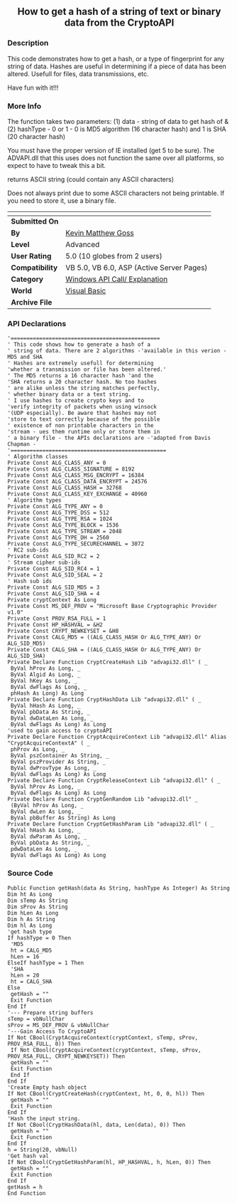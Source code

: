 ﻿<div align="center">

## How to get a hash of a string of text or binary data from the CryptoAPI


</div>

### Description

This code demonstrates how to get a hash, or a type of fingerprint for any string of data. Hashes are useful in determining if a piece of data has been altered. Usefull for files, data transmissions, etc.

Have fun with it!!!
 
### More Info
 
The function takes two parameters: (1) data - string of data to get hash of & (2) hashType - 0 or 1 - 0 is MD5 algorithm (16 character hash) and 1 is SHA (20 character hash)

You must have the proper version of IE installed (get 5 to be sure). The ADVAPI.dll that this uses does not function the same over all platforms, so expect to have to tweak this a bit.

returns ASCII string (could contain any ASCII characters)

Does not always print due to some ASCII characters not being printable. If you need to store it, use a binary file.


<span>             |<span>
---                |---
**Submitted On**   |
**By**             |[Kevin Matthew Goss](https://github.com/Planet-Source-Code/PSCIndex/blob/master/ByAuthor/kevin-matthew-goss.md)
**Level**          |Advanced
**User Rating**    |5.0 (10 globes from 2 users)
**Compatibility**  |VB 5\.0, VB 6\.0, ASP \(Active Server Pages\) 
**Category**       |[Windows API Call/ Explanation](https://github.com/Planet-Source-Code/PSCIndex/blob/master/ByCategory/windows-api-call-explanation__1-39.md)
**World**          |[Visual Basic](https://github.com/Planet-Source-Code/PSCIndex/blob/master/ByWorld/visual-basic.md)
**Archive File**   |[](https://github.com/Planet-Source-Code/kevin-matthew-goss-how-to-get-a-hash-of-a-string-of-text-or-binary-data-from-the-cryptoapi__1-12680/archive/master.zip)

### API Declarations

```
'===============================================
' This code shows how to generate a hash of a
' string of data. There are 2 algorithms -'available in this verion - MD5 and SHA
' Hashes are extremely usefull for determining
'whether a transmission or file has been altered.'
' The MD5 returns a 16 character hash 'and the
'SHA returns a 20 character hash. No too hashes
' are alike unless the string matches perfectly,
' whether binary data or a text string.
' I use hashes to create crypto keys and to
'verify integrity of packets when using winsock
'(UDP especially). Be aware that hashes may not
'store to text correctly because of the possible
' existence of non printable characters in the
'stream - ues them runtime only or store them in
' a binary file - the APIs declarations are -'adapted from Davis Chapman -
'=================================================
' Algorithm classes
Private Const ALG_CLASS_ANY = 0
Private Const ALG_CLASS_SIGNATURE = 8192
Private Const ALG_CLASS_MSG_ENCRYPT = 16384
Private Const ALG_CLASS_DATA_ENCRYPT = 24576
Private Const ALG_CLASS_HASH = 32768
Private Const ALG_CLASS_KEY_EXCHANGE = 40960
' Algorithm types
Private Const ALG_TYPE_ANY = 0
Private Const ALG_TYPE_DSS = 512
Private Const ALG_TYPE_RSA = 1024
Private Const ALG_TYPE_BLOCK = 1536
Private Const ALG_TYPE_STREAM = 2048
Private Const ALG_TYPE_DH = 2560
Private Const ALG_TYPE_SECURECHANNEL = 3072
' RC2 sub-ids
Private Const ALG_SID_RC2 = 2
' Stream cipher sub-ids
Private Const ALG_SID_RC4 = 1
Private Const ALG_SID_SEAL = 2
' Hash sub ids
Private Const ALG_SID_MD5 = 3
Private Const ALG_SID_SHA = 4
Private cryptContext As Long
Private Const MS_DEF_PROV = "Microsoft Base Cryptographic Provider v1.0"
Private Const PROV_RSA_FULL = 1
Private Const HP_HASHVAL = &H2
Private Const CRYPT_NEWKEYSET = &H8
Private Const CALG_MD5 = ((ALG_CLASS_HASH Or ALG_TYPE_ANY) Or ALG_SID_MD5)
Private Const CALG_SHA = ((ALG_CLASS_HASH Or ALG_TYPE_ANY) Or ALG_SID_SHA)
Private Declare Function CryptCreateHash Lib "advapi32.dll" ( _
 ByVal hProv As Long, _
 ByVal Algid As Long, _
 ByVal hKey As Long, _
 ByVal dwFlags As Long, _
 phHash As Long) As Long
Private Declare Function CryptHashData Lib "advapi32.dll" ( _
 ByVal hHash As Long, _
 ByVal pbData As String, _
 ByVal dwDataLen As Long, _
 ByVal dwFlags As Long) As Long
'used to gain access to cryptoAPI
Private Declare Function CryptAcquireContext Lib "advapi32.dll" Alias "CryptAcquireContextA" ( _
 phProv As Long, _
 ByVal pszContainer As String, _
 ByVal pszProvider As String, _
 ByVal dwProvType As Long, _
 ByVal dwFlags As Long) As Long
Private Declare Function CryptReleaseContext Lib "advapi32.dll" ( _
 ByVal hProv As Long, _
 ByVal dwFlags As Long) As Long
Private Declare Function CryptGenRandom Lib "advapi32.dll" _
 (ByVal hProv As Long, _
 ByVal dwLen As Long, _
 ByVal pbBuffer As String) As Long
Private Declare Function CryptGetHashParam Lib "advapi32.dll" ( _
 ByVal hHash As Long, _
 ByVal dwParam As Long, _
 ByVal pbData As String, _
 pdwDataLen As Long, _
 ByVal dwFlags As Long) As Long
```


### Source Code

```
Public Function getHash(data As String, hashType As Integer) As String
Dim ht As Long
Dim sTemp As String
Dim sProv As String
Dim hLen As Long
Dim h As String
Dim hl As Long
'get hash type
If hashType = 0 Then
 'MD5
 ht = CALG_MD5
 hLen = 16
ElseIf hashType = 1 Then
 'SHA
 hLen = 20
 ht = CALG_SHA
Else
 getHash = ""
 Exit Function
End If
'--- Prepare string buffers
sTemp = vbNullChar
sProv = MS_DEF_PROV & vbNullChar
'---Gain Access To CryptoAPI
If Not CBool(CryptAcquireContext(cryptContext, sTemp, sProv, PROV_RSA_FULL, 0)) Then
 If Not CBool(CryptAcquireContext(cryptContext, sTemp, sProv, PROV_RSA_FULL, CRYPT_NEWKEYSET)) Then
 getHash = ""
 Exit Function
 End If
End If
'Create Empty hash object
If Not CBool(CryptCreateHash(cryptContext, ht, 0, 0, hl)) Then
 getHash = ""
 Exit Function
End If
'Hash the input string.
If Not CBool(CryptHashData(hl, data, Len(data), 0)) Then
 getHash = ""
 Exit Function
End If
h = String(20, vbNull)
'Get hash val
If Not CBool(CryptGetHashParam(hl, HP_HASHVAL, h, hLen, 0)) Then
 getHash = ""
 Exit Function
End If
getHash = h
End Function
```

